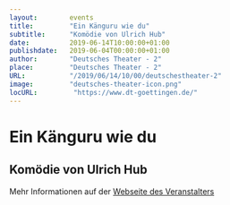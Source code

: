 ```yaml
---
layout:        events
title:         "Ein Känguru wie du"
subtitle:      "Komödie von Ulrich Hub"
date:          2019-06-14T10:00:00+01:00
publishdate:   2019-06-04T00:00:00+01:00
author:        "Deutsches Theater - 2"
place:         "Deutsches Theater - 2"
URL:           "/2019/06/14/10/00/deutschestheater-2"
image:         "deutsches-theater-icon.png"
locURL:         "https://www.dt-goettingen.de/"
---
```


Ein Känguru wie du
===========

Komödie von Ulrich Hub
-----------



Mehr Informationen auf der [Webseite des Veranstalters](https://www.dt-goettingen.de/stueck/ein-kaenguru-wie-du/)
